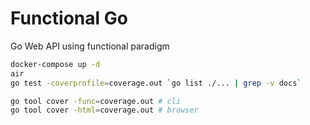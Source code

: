 # Functional Go

Go Web API using functional paradigm

```sh
docker-compose up -d
air
go test -coverprofile=coverage.out `go list ./... | grep -v docs`

go tool cover -func=coverage.out # cli
go tool cover -html=coverage.out # browser
```
